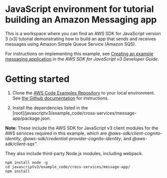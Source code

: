 # JavaScript environment for tutorial building an Amazon Messaging app
This is a workspace where you can find an AWS SDK for JavaScript version 3 (v3) tutorial demonstrating how to build an app 
that sends and receives messages using Amazon Simple Queue Service (Amazon SQS).

For instructions on implementing this example, see [Creating an example messaging application](https://docs.aws.amazon.com/sdk-for-javascript/v3/developer-guide/messaging-app.html) in the *AWS SDK for JavaScript v3 Developer Guide*.

# Getting started

1. Clone the [AWS Code Examples Repository](https://github.com/awsdocs/aws-doc-sdk-examples) to your local environment. 
See [the Github documentation](https://docs.github.com/en/github/creating-cloning-and-archiving-repositories/cloning-a-repository) for 
instructions.

1. Install the dependencies listed in the [root]/javascriptv3/example_code/cross-services/message-app/package.json.

**Note**: These include the AWS SDK for JavaScript v3 client modules for the AWS services required in this example, 
which are *@aws-sdk/client-cognito-identity*,  *@aws-sdk/credential-provider-cognito-identity*, and *@aws-sdk/client-sqs"*.

They also include third-party Node.js modules, including webpack.
```
npm install node -g 
cd javascriptv3/example_code/cross-services/message-app/
npm install
